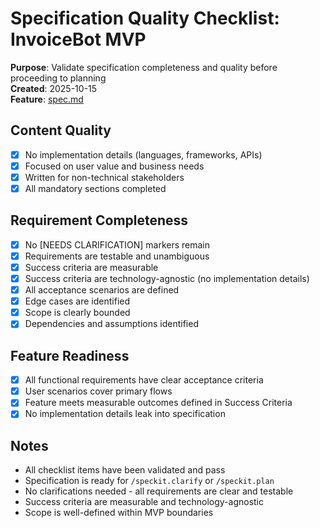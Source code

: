 # Specification Quality Checklist: InvoiceBot MVP

**Purpose**: Validate specification completeness and quality before proceeding to planning  
**Created**: 2025-10-15  
**Feature**: [spec.md](./spec.md)

## Content Quality

- [x] No implementation details (languages, frameworks, APIs)
- [x] Focused on user value and business needs
- [x] Written for non-technical stakeholders
- [x] All mandatory sections completed

## Requirement Completeness

- [x] No [NEEDS CLARIFICATION] markers remain
- [x] Requirements are testable and unambiguous
- [x] Success criteria are measurable
- [x] Success criteria are technology-agnostic (no implementation details)
- [x] All acceptance scenarios are defined
- [x] Edge cases are identified
- [x] Scope is clearly bounded
- [x] Dependencies and assumptions identified

## Feature Readiness

- [x] All functional requirements have clear acceptance criteria
- [x] User scenarios cover primary flows
- [x] Feature meets measurable outcomes defined in Success Criteria
- [x] No implementation details leak into specification

## Notes

- All checklist items have been validated and pass
- Specification is ready for `/speckit.clarify` or `/speckit.plan`
- No clarifications needed - all requirements are clear and testable
- Success criteria are measurable and technology-agnostic
- Scope is well-defined within MVP boundaries
